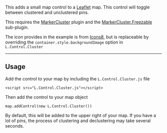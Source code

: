 This adds a small map control to a [Leaflet](http://leafletjs.com/) map. This control will toggle between clustered and unclustered pins.

This requires the [MarkerCluster](https://github.com/Leaflet/Leaflet.markercluster) plugin and the [MarkerCluster.Freezable](https://github.com/ghybs/Leaflet.MarkerCluster.Freezable) sub-plugin. 

The icon provides in the example is from [Icons8](https://icons8.com), but is replaceable by overriding the `container.style.backgroundImage` option in `L.Control.Cluster`

---

## Usage

Add the control to your map by including the `L.Control.Cluster.js` file

    <script src="L.Control.Cluster.js"></script>
	
Then add the control to your map object

    map.addControl(new L.Control.Cluster())
	
By default, this will be added to the upper right of your map. If you have a lot of pins, the process of clustering and declustering may take several seconds.

